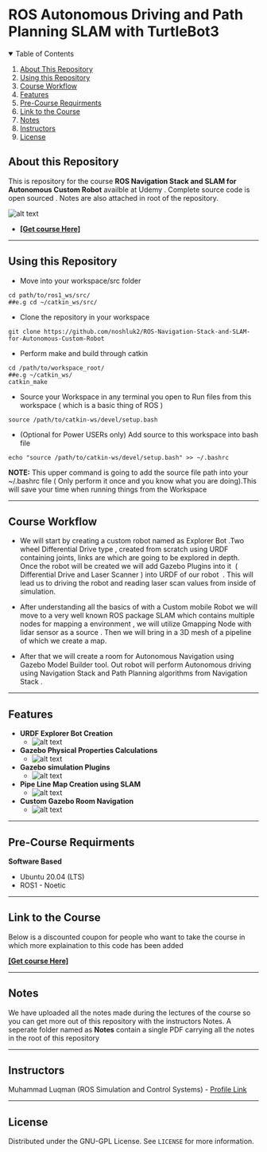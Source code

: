 # ROS Autonomous Driving and Path Planning SLAM with TurtleBot3

<details open="open">
  <summary>Table of Contents</summary>
  <ol>
    <li><a href="#About-this-Repository">About This Repository</a></li>
    <li><a href="#Using-this-Repository">Using this Repository</a></li>
    <li><a href="#Course-Workflow">Course Workflow</a></li>
    <li><a href="#Features">Features</a></li>
    <li><a href="#Pre-Course-Requirments">Pre-Course Requirments</a></li>
    <li><a href="#Link-to-the-Course">Link to the Course</a></li>
    <li><a href="#Notes">Notes</a></li>
    <li><a href="#Instructors">Instructors</a></li>
    <li><a href="#License">License</a></li>
  </ol>
</details>

## About this Repository
This is repository for the course **ROS Navigation Stack and SLAM for Autonomous Custom Robot** availble at Udemy . Complete source code is open sourced . Notes are also attached in root of the repository.

 ![alt text](https://github.com/noshluk2/ROS-Navigation-Stack-and-SLAM-for-Autonomous-Custom-Robot/blob/master/Image_resources/main_cover.png)
- **[[Get course Here]](https://www.udemy.com/course/robotics-with-ros-build-custom-robots-from-scratch/?couponCode=APRIL_END)**
----
## Using this Repository
* Move into your workspace/src folder
 ```
 cd path/to/ros1_ws/src/
##e.g cd ~/catkin_ws/src/
  ```
* Clone the repository in your workspace
```
git clone https://github.com/noshluk2/ROS-Navigation-Stack-and-SLAM-for-Autonomous-Custom-Robot
```


* Perform make and build through catkin
 ```
 cd /path/to/workspace_root/
 ##e.g ~/catkin_ws/
 catkin_make
 ```
 
* Source your Workspace in any terminal you open to Run files from this workspace ( which is a basic thing of ROS )
```
source /path/to/catkin-ws/devel/setup.bash
```
- (Optional for Power USERs only) Add source to this workspace into bash file
 ```
echo "source /path/to/catkin-ws/devel/setup.bash" >> ~/.bashrc
 ```
  **NOTE:** This upper command is going to add the source file path into your ~/.bashrc file ( Only perform it once and you know what you are doing).This will save your time when running things from the Workspace

----
## Course Workflow
- We will start by creating a custom robot named as Explorer Bot .Two wheel Differential Drive type , created from scratch using URDF containing joints, links are which are going to be explored in depth. Once the robot will be created we will add Gazebo Plugins into it  ( Differential Drive and Laser Scanner ) into URDF of our robot  . This will lead us to driving the robot and reading laser scan values from inside of simulation.

- After understanding all the basics of with a Custom mobile Robot we will move to a very well known ROS package SLAM  which contains multiple nodes for mapping a environment , we will utilize Gmapping Node with lidar sensor as a source . Then we will bring in a 3D mesh of a pipeline of which we create a map.

- After that we will create a room for Autonomous Navigation using Gazebo Model Builder tool. Out robot will perform Autonomous driving using Navigation Stack and Path Planning algorithms from Navigation Stack .




---
## Features
* **URDF Explorer Bot Creation** 
  -  ![alt text](https://github.com/noshluk2/ROS-Navigation-Stack-and-SLAM-for-Autonomous-Custom-Robot/blob/master/Image_resources/urdf_bot_creation.gif)
* **Gazebo Physical Properties Calculations** 
  -  ![alt text](https://github.com/noshluk2/ROS-Navigation-Stack-and-SLAM-for-Autonomous-Custom-Robot/blob/master/Image_resources/gazebo_physicalProperties.gif)
* **Gazebo simulation Plugins** 
  -  ![alt text](https://github.com/noshluk2/ROS-Navigation-Stack-and-SLAM-for-Autonomous-Custom-Robot/blob/master/Image_resources/Simulating_plugins.gif)
* **Pipe Line Map Creation using SLAM** 
  -  ![alt text](https://github.com/noshluk2/ROS-Navigation-Stack-and-SLAM-for-Autonomous-Custom-Robot/blob/master/Image_resources/PipeLine_mapping.gif)
* **Custom Gazebo Room Navigation**
  - ![alt text](https://github.com/noshluk2/ROS-Navigation-Stack-and-SLAM-for-Autonomous-Custom-Robot/blob/master/Image_resources/room_navigation.gif)



----
## Pre-Course Requirments 

**Software Based**
* Ubuntu 20.04 (LTS)
* ROS1 - Noetic
---
## Link to the Course
Below is a discounted coupon for people who want to take the course in which more explaination to this code has been added

**[[Get course Here]](https://www.udemy.com/course/robotics-with-ros-build-custom-robots-from-scratch/?couponCode=APRIL_END)**

----
## Notes
 We have uploaded all the notes made during the lectures of the course so you can get more out of this repository with the instructors Notes. A seperate folder named as **Notes** contain a single PDF carrying all the notes in the root of this repository

----

## Instructors

Muhammad Luqman (ROS Simulation and Control Systems) - [Profile Link](https://www.linkedin.com/in/muhammad-luqman-9b227a11b/)  

----
## License

Distributed under the GNU-GPL License. See `LICENSE` for more information.
